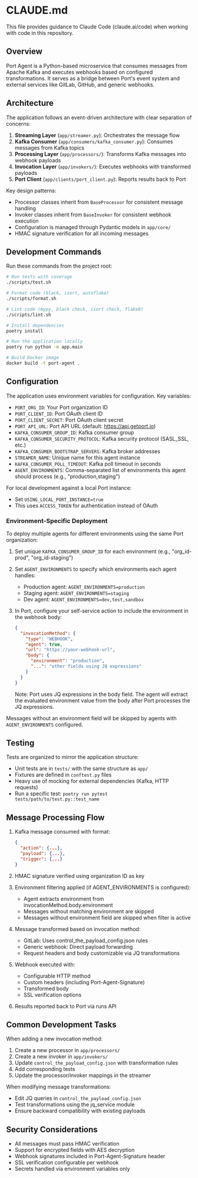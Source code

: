 # CLAUDE.md

This file provides guidance to Claude Code (claude.ai/code) when working with code in this repository.

## Overview

Port Agent is a Python-based microservice that consumes messages from Apache Kafka and executes webhooks based on configured transformations. It serves as a bridge between Port's event system and external services like GitLab, GitHub, and generic webhooks.

## Architecture

The application follows an event-driven architecture with clear separation of concerns:

1. **Streaming Layer** (`app/streamer.py`): Orchestrates the message flow
2. **Kafka Consumer** (`app/consumers/kafka_consumer.py`): Consumes messages from Kafka topics
3. **Processing Layer** (`app/processors/`): Transforms Kafka messages into webhook payloads
4. **Invocation Layer** (`app/invokers/`): Executes webhooks with transformed payloads
5. **Port Client** (`app/clients/port_client.py`): Reports results back to Port

Key design patterns:
- Processor classes inherit from `BaseProcessor` for consistent message handling
- Invoker classes inherit from `BaseInvoker` for consistent webhook execution
- Configuration is managed through Pydantic models in `app/core/`
- HMAC signature verification for all incoming messages

## Development Commands

Run these commands from the project root:

```bash
# Run tests with coverage
./scripts/test.sh

# Format code (black, isort, autoflake)
./scripts/format.sh

# Lint code (mypy, black check, isort check, flake8)
./scripts/lint.sh

# Install dependencies
poetry install

# Run the application locally
poetry run python -m app.main

# Build Docker image
docker build -t port-agent .
```

## Configuration

The application uses environment variables for configuration. Key variables:

- `PORT_ORG_ID`: Your Port organization ID
- `PORT_CLIENT_ID`: Port OAuth client ID  
- `PORT_CLIENT_SECRET`: Port OAuth client secret
- `PORT_API_URL`: Port API URL (default: https://api.getport.io)
- `KAFKA_CONSUMER_GROUP_ID`: Kafka consumer group
- `KAFKA_CONSUMER_SECURITY_PROTOCOL`: Kafka security protocol (SASL_SSL, etc.)
- `KAFKA_CONSUMER_BOOTSTRAP_SERVERS`: Kafka broker addresses
- `STREAMER_NAME`: Unique name for this agent instance
- `KAFKA_CONSUMER_POLL_TIMEOUT`: Kafka poll timeout in seconds
- `AGENT_ENVIRONMENTS`: Comma-separated list of environments this agent should process (e.g., "production,staging")

For local development against a local Port instance:
- Set `USING_LOCAL_PORT_INSTANCE=true`
- This uses `ACCESS_TOKEN` for authentication instead of OAuth

### Environment-Specific Deployment

To deploy multiple agents for different environments using the same Port organization:

1. Set unique `KAFKA_CONSUMER_GROUP_ID` for each environment (e.g., "org_id-prod", "org_id-staging")
2. Set `AGENT_ENVIRONMENTS` to specify which environments each agent handles:
   - Production agent: `AGENT_ENVIRONMENTS=production`
   - Staging agent: `AGENT_ENVIRONMENTS=staging`
   - Dev agent: `AGENT_ENVIRONMENTS=dev,test,sandbox`

3. In Port, configure your self-service action to include the environment in the webhook body:
   ```json
   {
     "invocationMethod": {
       "type": "WEBHOOK",
       "agent": true,
       "url": "https://your-webhook-url",
       "body": {
         "environment": "production",
         "...": "other fields using JQ expressions"
       }
     }
   }
   ```
   
   Note: Port uses JQ expressions in the body field. The agent will extract the evaluated environment value from the body after Port processes the JQ expressions.

Messages without an environment field will be skipped by agents with `AGENT_ENVIRONMENTS` configured.

## Testing

Tests are organized to mirror the application structure:
- Unit tests are in `tests/` with the same structure as `app/`
- Fixtures are defined in `conftest.py` files
- Heavy use of mocking for external dependencies (Kafka, HTTP requests)
- Run a specific test: `poetry run pytest tests/path/to/test.py::test_name`

## Message Processing Flow

1. Kafka message consumed with format:
   ```json
   {
     "action": {...},
     "payload": {...},
     "trigger": {...}
   }
   ```

2. HMAC signature verified using organization ID as key

3. Environment filtering applied (if AGENT_ENVIRONMENTS is configured):
   - Agent extracts environment from invocationMethod.body.environment
   - Messages without matching environment are skipped
   - Messages without environment field are skipped when filter is active

4. Message transformed based on invocation method:
   - GitLab: Uses control_the_payload_config.json rules
   - Generic webhook: Direct payload forwarding
   - Request headers and body customizable via JQ transformations

5. Webhook executed with:
   - Configurable HTTP method
   - Custom headers (including Port-Agent-Signature)
   - Transformed body
   - SSL verification options

6. Results reported back to Port via runs API

## Common Development Tasks

When adding a new invocation method:
1. Create a new processor in `app/processors/`
2. Create a new invoker in `app/invokers/`
3. Update `control_the_payload_config.json` with transformation rules
4. Add corresponding tests
5. Update the processor/invoker mappings in the streamer

When modifying message transformations:
- Edit JQ queries in `control_the_payload_config.json`
- Test transformations using the jq_service module
- Ensure backward compatibility with existing payloads

## Security Considerations

- All messages must pass HMAC verification
- Support for encrypted fields with AES decryption
- Webhook signatures included in Port-Agent-Signature header
- SSL verification configurable per webhook
- Secrets handled via environment variables only